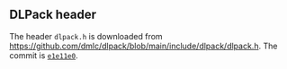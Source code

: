 ## DLPack header

The header `dlpack.h` is downloaded from https://github.com/dmlc/dlpack/blob/main/include/dlpack/dlpack.h.
The commit is [`e1e11e0`](https://github.com/dmlc/dlpack/commit/e1e11e0d555c08bec08a6c7773aa777dfcaae9da).
